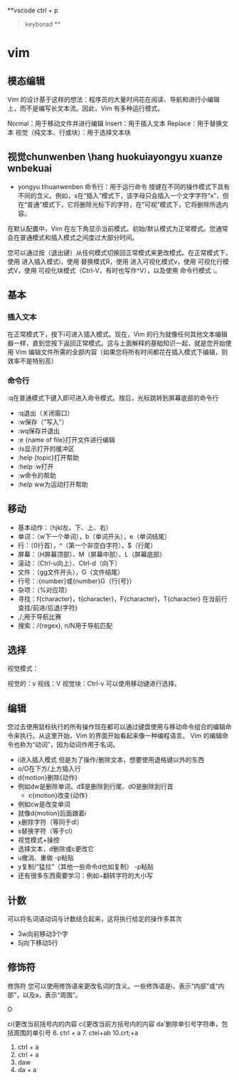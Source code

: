 **vscode
ctrl + p
> keyborad
**
# vim
## 模态编辑
Vim 的设计基于这样的想法：程序员的大量时间花在阅读、导航和进行小编辑上，而不是编写长文本流。因此，Vim 有多种运行模式。

Normal：用于移动文件并进行编辑
Insert：用于插入文本
Replace：用于替换文本
视觉（纯文本、行或块）：用于选择文本块
## 视觉chunwenben \hang huokuiayongyu xuanze wnbekuai
+ yongyu tihuanwenben 
命令行：用于运行命令
按键在不同的操作模式下具有不同的含义。例如，x在“插入”模式下，该字母只会插入一个文字字符“x”，但在“普通”模式下，它将删除光标下的字符，在“可视”模式下，它将删除所选内容。

在默认配置中，Vim 在左下角显示当前模式。初始/默认模式为正常模式。您通常会在普通模式和插入模式之间度过大部分时间。

您可以通过按<ESC>（退出键）从任何模式切换回正常模式来更改模式。在正常模式下，使用 进入插入模式i，使用 替换模式R，使用 进入可视化模式v，使用 可视化行模式V，使用 可视化块模式<C-v>（Ctrl-V，有时也写作^V），以及使用 命令行模式 :。

## 基本
### 插入文本
在正常模式下，按下i可进入插入模式。现在，Vim 的行为就像任何其他文本编辑器一样，直到您按下<ESC>返回正常模式。这与上面解释的基础知识一起，就是您开始使用 Vim 编辑文件所需的全部内容（如果您将所有时间都花在插入模式下编辑，则效率不是特别高）
### 命令行
:q在普通模式下键入即可进入命令模式。按后，光标跳转到屏幕底部的命令行
- :q退出（关闭窗口）
- :w保存（“写入”）
- :wq保存并退出
- :e {name of file}打开文件进行编辑
- :ls显示打开的缓冲区
- :help {topic}打开帮助
- :help :w打开
- :w命令的帮助
- :help ww为运动打开帮助
## 移动
- 基本动作：（hjkl左、下、上、右）
- 单词：（w下一个单词），b（单词开头），e（单词结尾）
- 行：（0行首），^（第一个非空白字符），$（行尾）
- 屏幕：（H屏幕顶部）、M（屏幕中部）、L（屏幕底部）
- 滚动：（Ctrl-u向上）、Ctrl-d（向下）
- 文件：（gg文件开头），G（文件结尾）
- 行号：:{number}<CR>或{number}G（行{号}）
- 杂项：（%对应项）
- 寻找：f{character}，t{character}，F{character}，T{character}
在当前行查找/前进/后退{字符}
- ,/;用于导航比赛
- 搜索：/{regex}, n/N用于导航匹配
## 选择
视觉模式：

视觉的：v
视线：V
视觉块：Ctrl-v
可以使用移动键进行选择。

## 编辑
您过去使用鼠标执行的所有操作现在都可以通过键盘使用与移动命令组合的编辑命令来执行。从这里开始，Vim 的界面开始看起来像一种编程语言。 Vim 的编辑命令也称为“动词”，因为动词作用于名词。

- i进入插入模式
        但是为了操作/删除文本，想要使用退格键以外的东西
- o/O在下方/上方插入行
- d{motion}删除{动作}
- 例如dw是删除单词、d$是删除到行尾、d0是删除到行首
  - c{motion}改变{动作}
- 例如cw是改变单词
- 就像d{motion}后面跟着i
- x删除字符（等同于dl）
- s替换字符（等于cl）
- 视觉模式+操控
- 选择文本，d删除或c更改它
- u撤消、<C-r>重做
-p粘贴
- y复制/“猛拉”（其他一些命令d也如复制）
-p粘贴
- 还有很多东西需要学习：例如~翻转字符的大小写
## 计数
可以将名词语动词与计数结合起来，这将执行给定的操作多其次
- 3w向前移动3个字
- 5j向下移动5行
## 修饰符
修饰符
您可以使用修饰语来更改名词的含义。一些修饰语是i，表示“内部”或“内部”，以及a，表示“周围”。


O


ci(更改当前括号内的内容
ci[更改当前方括号内的内容
da'删除单引号字符串，包括周围的单引号
6. ctrl + a
7. ctel+ab
10.crt;+a
1. ctrl + a
2. ctrl + a
5. daw
5. da + a


